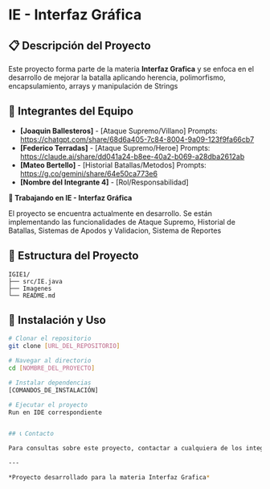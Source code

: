 # IE - Interfaz Gráfica

## 📋 Descripción del Proyecto

Este proyecto forma parte de la materia **Interfaz Grafica** y se enfoca en el desarrollo de mejorar la batalla aplicando herencia, polimorfismo, encapsulamiento, arrays y manipulación de Strings

## 👥 Integrantes del Equipo

- **[Joaquin Ballesteros]** - [Ataque Supremo/Villano] Prompts: https://chatgpt.com/share/68d6a405-7c84-8004-9a09-123f9fa66cb7
- **[Federico Terradas]** - [Ataque Supremo/Heroe]  Prompts: https://claude.ai/share/dd041a24-b8ee-40a2-b069-a28dba2612ab
- **[Mateo Bertello]** - [Historial Batallas/Metodos]  Prompts: https://g.co/gemini/share/64e50ca773e6
- **[Nombre del Integrante 4]** - [Rol/Responsabilidad]



**🔨 Trabajando en IE - Interfaz Gráfica**

El proyecto se encuentra actualmente en desarrollo. Se están implementando las funcionalidades de Ataque Supremo, Historial de Batallas, Sistemas de Apodos y Validacion, Sistema de Reportes


## 📁 Estructura del Proyecto

```
IGIE1/
├── src/IE.java
├── Imagenes
└── README.md
```

## 🚀 Instalación y Uso

```bash
# Clonar el repositorio
git clone [URL_DEL_REPOSITORIO]

# Navegar al directorio
cd [NOMBRE_DEL_PROYECTO]

# Instalar dependencias
[COMANDOS_DE_INSTALACIÓN]

# Ejecutar el proyecto
Run en IDE correspondiente


## 📞 Contacto

Para consultas sobre este proyecto, contactar a cualquiera de los integrantes del equipo.

---

*Proyecto desarrollado para la materia Interfaz Grafica*
